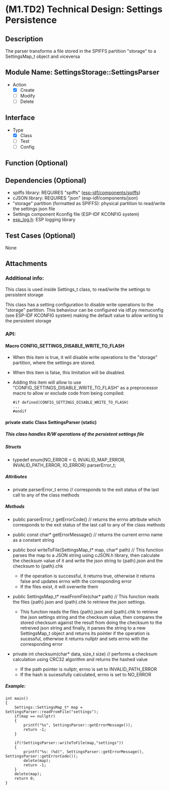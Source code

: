 # (M1.TD2) Technical Design: Settings Persistence

## Description

The parser transforms a file stored in the SPIFFS partition "storage" to a SettingsMap_t object and viceversa

## Module Name: SettingsStorage::SettingsParser
- Action
    - [X] Create
    - [ ] Modify
    - [ ] Delete

## Interface
- Type
    - [X] Class
    - [ ] Test
    - [ ] Config

## Function (Optional)

## Dependencies (Optional)
- spiffs library: REQUIRES "spiffs" ([esp-idf/components/spiffs](https://docs.espressif.com/projects/esp-idf/en/latest/esp32/api-reference/storage/spiffs.html))
- cJSON library: REQUIRES "json" (esp-idf/components/json)
- "storage" partition (formatted as SPIFFS): physical partition to read/write the settings json file
- Settings component Kconfig file (ESP-IDF KCONFIG system)
- [esp_log.h](https://docs.espressif.com/projects/esp-idf/en/latest/esp32/api-reference/system/log.html): ESP logging library

## Test Cases (Optional)
None

## Attachments


### Additional info:
This class is used inside Settings_t class, to read/write the settings to persistent storage

This class has a setting configuration to disable write operations to the "storage" partition. This behaviour can be configured via idf.py menuconfig (see ESP-IDF KCONFIG system) making the default value to allow writing to the persistent storage

### API: 

#### Macro CONFIG_SETTINGS_DISABLE_WRITE_TO_FLASH
- When this item is true, it will disable write operations to the "storage" partition, where the settings are stored.
- When this item is false, this limitation will be disabled.

- Adding this item will allow to use "CONFIG_SETTINGS_DISABLE_WRITE_TO_FLASH" as a preprocessor macro to allow or exclude code from being compiled:

    ```
    #if defined(CONFIG_SETTINGS_DISABLE_WRITE_TO_FLASH)
    ...
    #endif
    ```


#### private static Class SettingsParser (static)
##### This class handles R/W operations of the persistent settings file

##### Structs

- typedef enum{NO_ERROR = 0, INVALID_MAP_ERROR, INVALID_PATH_ERROR, IO_ERROR} parserError_t;

##### Attributes
- private parserError_t errno
    // corresponds to the exit status of the last call to any of the class methods


##### Methods

- public parserError_t getErrorCode()
    // returns the errno attribute which corresponds to the exit status of the last call to any of the class methods

- public const char* getErrorMessage()
    // returns the current errno name as a constant string

- public bool writeToFile(SettingsMap_t* map, char* path)
    // This function parses the map to a JSON string using cJSON.h library, then calculate the checksum value of it and write the json string to {path}.json and the checksum to {path}.chk
    - If the operation is successful, it returns true, otherwise it returns false and updates errno with the corresponding error 
    - If the files exist, it will overwrite them

- public SettingsMap_t* readFromFile(char* path)
    // This function reads the files {path}.json and {path}.chk to retrieve the json settings.
    - This function reads the files {path}.json and {path}.chk to retrieve the json settings string and the checksum value, then compares the stored checksum against the result from doing the checksum to the retreived json string and finally, it parses the string to a new SettingsMap_t object and returns its pointer if the operation is sucessful, otherwise it returns nullptr and sets errno with the corresponding error

- private int checksum(char* data, size_t size)
    // performs a checksum calculation using CRC32 algorithm and returns the hashed value
    - If the path pointer is nullptr, errno is set to INVALID_PATH_ERROR
    - If the hash is sucessfully calculated, errno is set to NO_ERROR

##### Example:

```
int main()
{
    Settings::SettingsMap_t* map = SettingsParser::readFromFile("settings");
    if(map == nullptr)
    {
        printf("%s", SettingsParser::getErrorMessage());
        return -1;
    }
    
    if(!SettingsParser::writeToFile(map,"settings"))
    {
        printf("%s: (%d)", SettingsParser::getErrorMessage(), SettingsParser::getErrorCode());
        delete(map);
        return -1;
    }
    delete(map);
    return 0;
}
```

